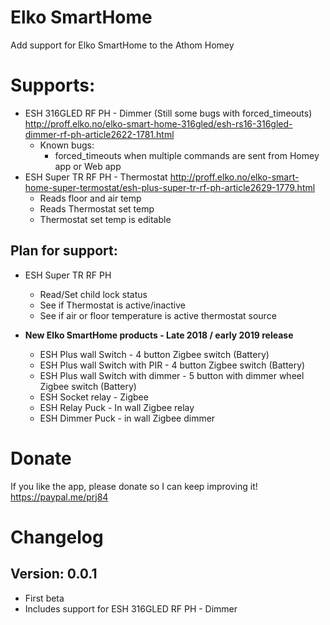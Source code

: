# Elko SmartHome
Add support for Elko SmartHome to the Athom Homey

# Supports:
- ESH 316GLED RF PH - Dimmer (Still some bugs with forced_timeouts)
  http://proff.elko.no/elko-smart-home-316gled/esh-rs16-316gled-dimmer-rf-ph-article2622-1781.html
  - Known bugs:
    - forced_timeouts when multiple commands are sent from Homey app or Web app
- ESH Super TR RF PH - Thermostat
  http://proff.elko.no/elko-smart-home-super-termostat/esh-plus-super-tr-rf-ph-article2629-1779.html
  - Reads floor and air temp
  - Reads Thermostat set temp
  - Thermostat set temp is editable

## Plan for support:
  - ESH Super TR RF PH
    - Read/Set child lock status
    - See if Thermostat is active/inactive
    - See if air or floor temperature is active thermostat source

  - **New Elko SmartHome products - Late 2018 / early 2019 release**
    - ESH Plus wall Switch - 4 button Zigbee switch (Battery)
    - ESH Plus wall Switch with PIR - 4 button Zigbee switch (Battery)
    - ESH Plus wall Switch with dimmer - 5 button with dimmer wheel Zigbee switch (Battery)
    - ESH Socket relay - Zigbee
    - ESH Relay Puck - In wall Zigbee relay
    - ESH Dimmer Puck - in wall Zigbee dimmer
  
# Donate
 If you like the app, please donate so I can keep improving it!
 https://paypal.me/prj84

# Changelog
## Version: 0.0.1
- First beta
- Includes support for ESH 316GLED RF PH - Dimmer
